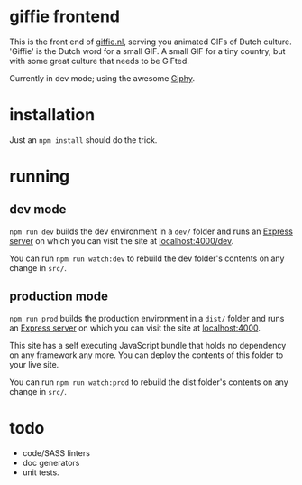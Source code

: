 # giffie frontend
This is the front end of [giffie.nl](http://www.giffie.nl), serving you
animated GIFs of Dutch culture. 'Giffie' is the Dutch word for a small GIF.
A small GIF for a tiny country, but with some great culture that needs
to be GIFted.

Currently in dev mode; using the awesome [Giphy](https://github.com/Giphy/GiphyAPI).

# installation

Just an `npm install` should do the trick.

# running

## dev mode

`npm run dev` builds the dev environment in a `dev/` folder and runs an 
[Express server](http://expressjs.com/)
on which you can visit the site at [localhost:4000/dev](http://localhost:4000).

You can run `npm run watch:dev` to rebuild the dev folder's contents on any change
in `src/`.

## production mode

`npm run prod` builds the production environment in a `dist/` folder and runs an 
[Express server](http://expressjs.com/)
on which you can visit the site at [localhost:4000](http://localhost:4000).

This site has a self executing JavaScript bundle that holds no dependency on any
framework any more. You can deploy the contents of this folder to your live site.

You can run `npm run watch:prod` to rebuild the dist folder's contents on any change
in `src/`.

# todo
-   code/SASS linters
-   doc generators
-   unit tests.